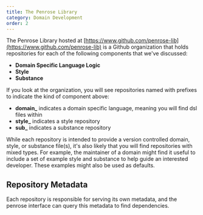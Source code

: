 ```yaml
---
title: The Penrose Library
category: Domain Development
order: 2
---
```


The Penrose Library hosted at [https://www.github.com/penrose-lib](https://www.github.com/penrose-lib)
is a Github organization that holds repositories for each of the following 
components that we've discussed:

 - **Domain Specific Language Logic**
 - **Style**
 - **Substance**

If you look at the organization, you will see repositories named with
prefixes to indicate the kind of component above:

 - **domain_** indicates a domain specific language, meaning you will find dsl files within
 - **style_** indicates a style repository
 - **sub_** indicates a substance repository

While each repository is intended to provide a version controlled domain, style,
or substance file(s), it's also likely that you will find repositories with
mixed types. For example, the maintainer of a domain might find it useful
to include a set of example style and substance to help guide an interested
developer. These examples might also be used as defaults.

## Repository Metadata

Each repository is responsible for serving its own metadata, and the penrose
interface can query this metadata to find dependencies.

